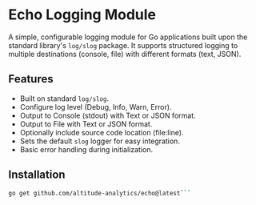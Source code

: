 # Echo Logging Module

A simple, configurable logging module for Go applications built upon the standard library's `log/slog` package. It supports structured logging to multiple destinations (console, file) with different formats (text, JSON).

## Features

* Built on standard `log/slog`.
* Configure log level (Debug, Info, Warn, Error).
* Output to Console (stdout) with Text or JSON format.
* Output to File with Text or JSON format.
* Optionally include source code location (file:line).
* Sets the default `slog` logger for easy integration.
* Basic error handling during initialization.

## Installation

```bash
go get github.com/altitude-analytics/echo@latest```

